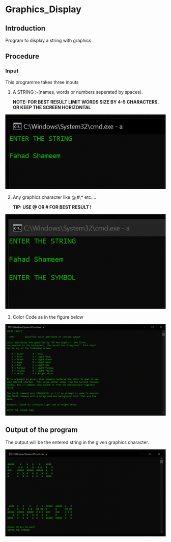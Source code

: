# Graphics_Display

## Introduction

Program to display a string with graphics.

## Procedure

### **Input**

This programme takes three inputs

1. A STRING :-(names, words or numbers seperated by spaces).

   **NOTE: FOR BEST RESULT LIMIT WORDS SIZE BY 4-5  CHARACTERS. OR KEEP THE SCREEN HORIZONTAL**

<img src="/images/enter_string.PNG" width="512">


2. Any graphics character like @,#,* etc....

   **TIP: USE @ OR # FOR BEST RESULT !**

<img src="/images/symbol.PNG" width="512">

3. Color Code as in the figure below

<img src="/images/color_code.PNG" width="512">


## Output of the program

The output will be the entered string in the given graphics character.

<img src="/images/output.PNG" width="512">